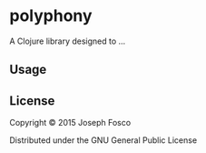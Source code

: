 # polyphony

A Clojure library designed to ... 

## Usage


## License

Copyright © 2015 Joseph Fosco

Distributed under the GNU General Public License
